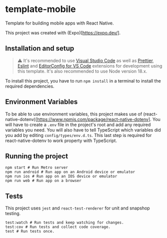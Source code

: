 # template-mobile

Template for building mobile apps with React Native.

This project was created with (Expo)[https://expo.dev/].

## Installation and setup

> ⚠️ It's recommended to use [Visual Studio Code](https://code.visualstudio.com/) as well as [Prettier](https://marketplace.visualstudio.com/items?itemName=esbenp.prettier-vscode), [Eslint](https://marketplace.visualstudio.com/items?itemName=dbaeumer.vscode-eslint) and [EditorConfig for VS Code](https://marketplace.visualstudio.com/items?itemName=EditorConfig.EditorConfig) extensions for development using this template. It's also recommended to use Node version 18.x.

To install this project, you have to run `npm install` in a terminal to install the required dependencies.

## Environment Variables

To be able to use environment variables, this project makes use of (react-native-dotenv)[https://www.npmjs.com/package/react-native-dotenv]. You will have to create a `.env` file in the project's root and add any required variables you need. You will also have to tell TypeScript which variables did you add by editing `config/types/env.d.ts`. This last step is required for react-native-dotenv to work property with TypeScript.

## Running the project

```
npm start # Run Metro server 
npm run android # Run app on an Android device or emulator
npm run ios # Run app on an IOS device or emulator
npm run web # Run app on a browser
```

## Tests

This project uses `jest` and `react-test-renderer` for unit and snapshop testing.

```
test:watch # Run tests and keep watching for changes.
test:cov # Run tests and collect code coverage.
test # Run tests once.
```